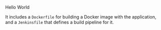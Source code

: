 Hello World

It includes a `Dockerfile` for building a Docker image with the application, and a `Jenkinsfile` that defines a build pipeline for it.
